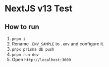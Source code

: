 # NextJS v13 Test

## How to run

1. `pnpm i`
1. Rename `.ENV_SAMPLE` to `.env` and configure it.
1. `pnpx prisma db push`
1. `pnpm run dev`
1. Open `http://localhost:3000`
